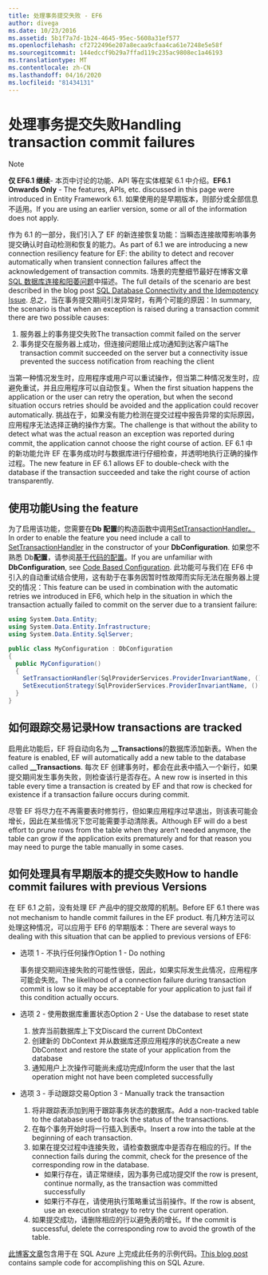 ```yaml
---
title: 处理事务提交失败 - EF6
author: divega
ms.date: 10/23/2016
ms.assetid: 5b1f7a7d-1b24-4645-95ec-5608a31ef577
ms.openlocfilehash: cf2722496e207a8ecaa9cfaa4ca61e7248e5e58f
ms.sourcegitcommit: 144edccf9b29a7ffad119c235ac9808ec1a46193
ms.translationtype: MT
ms.contentlocale: zh-CN
ms.lasthandoff: 04/16/2020
ms.locfileid: "81434131"
---
```

# <a name="handling-transaction-commit-failures"></a><span data-ttu-id="475f6-102">处理事务提交失败</span><span class="sxs-lookup"><span data-stu-id="475f6-102">Handling transaction commit failures</span></span>
> [!NOTE]
> <span data-ttu-id="475f6-103">**仅 EF6.1 继续**- 本页中讨论的功能、API 等在实体框架 6.1 中介绍。</span><span class="sxs-lookup"><span data-stu-id="475f6-103">**EF6.1 Onwards Only** - The features, APIs, etc. discussed in this page were introduced in Entity Framework 6.1.</span></span> <span data-ttu-id="475f6-104">如果使用的是早期版本，则部分或全部信息不适用。</span><span class="sxs-lookup"><span data-stu-id="475f6-104">If you are using an earlier version, some or all of the information does not apply.</span></span>  

<span data-ttu-id="475f6-105">作为 6.1 的一部分，我们引入了 EF 的新连接恢复功能：当瞬态连接故障影响事务提交确认时自动检测和恢复的能力。</span><span class="sxs-lookup"><span data-stu-id="475f6-105">As part of 6.1 we are introducing a new connection resiliency feature for EF: the ability to detect and recover automatically when transient connection failures affect the acknowledgement of transaction commits.</span></span> <span data-ttu-id="475f6-106">场景的完整细节最好在博客文章[SQL 数据库连接和阳萎问题](https://docs.microsoft.com/archive/blogs/adonet/sql-database-connectivity-and-the-idempotency-issue)中描述。</span><span class="sxs-lookup"><span data-stu-id="475f6-106">The full details of the scenario are best described in the blog post [SQL Database Connectivity and the Idempotency Issue](https://docs.microsoft.com/archive/blogs/adonet/sql-database-connectivity-and-the-idempotency-issue).</span></span>  <span data-ttu-id="475f6-107">总之，当在事务提交期间引发异常时，有两个可能的原因：</span><span class="sxs-lookup"><span data-stu-id="475f6-107">In summary, the scenario is that when an exception is raised during a transaction commit there are two possible causes:</span></span>  

1. <span data-ttu-id="475f6-108">服务器上的事务提交失败</span><span class="sxs-lookup"><span data-stu-id="475f6-108">The transaction commit failed on the server</span></span>
2. <span data-ttu-id="475f6-109">事务提交在服务器上成功，但连接问题阻止成功通知到达客户端</span><span class="sxs-lookup"><span data-stu-id="475f6-109">The transaction commit succeeded on the server but a connectivity issue prevented the success notification from reaching the client</span></span>  

<span data-ttu-id="475f6-110">当第一种情况发生时，应用程序或用户可以重试操作，但当第二种情况发生时，应避免重试，并且应用程序可以自动恢复。</span><span class="sxs-lookup"><span data-stu-id="475f6-110">When the first situation happens the application or the user can retry the operation, but when the second situation occurs retries should be avoided and the application could recover automatically.</span></span> <span data-ttu-id="475f6-111">挑战在于，如果没有能力检测在提交过程中报告异常的实际原因，应用程序无法选择正确的操作方案。</span><span class="sxs-lookup"><span data-stu-id="475f6-111">The challenge is that without the ability to detect what was the actual reason an exception was reported during commit, the application cannot choose the right course of action.</span></span> <span data-ttu-id="475f6-112">EF 6.1 中的新功能允许 EF 在事务成功时与数据库进行仔细检查，并透明地执行正确的操作过程。</span><span class="sxs-lookup"><span data-stu-id="475f6-112">The new feature in EF 6.1 allows EF to double-check with the database if the transaction succeeded and take the right course of action transparently.</span></span>  

## <a name="using-the-feature"></a><span data-ttu-id="475f6-113">使用功能</span><span class="sxs-lookup"><span data-stu-id="475f6-113">Using the feature</span></span>  

<span data-ttu-id="475f6-114">为了启用该功能，您需要在**Db 配置**的构造函数中调用[SetTransactionHandler。](https://msdn.microsoft.com/library/system.data.entity.dbconfiguration.setdefaulttransactionhandler.aspx)</span><span class="sxs-lookup"><span data-stu-id="475f6-114">In order to enable the feature you need include a call to [SetTransactionHandler](https://msdn.microsoft.com/library/system.data.entity.dbconfiguration.setdefaulttransactionhandler.aspx) in the constructor of your **DbConfiguration**.</span></span> <span data-ttu-id="475f6-115">如果您不熟悉 Db**配置**，请参阅[基于代码的配置](~/ef6/fundamentals/configuring/code-based.md)。</span><span class="sxs-lookup"><span data-stu-id="475f6-115">If you are unfamiliar with **DbConfiguration**, see [Code Based Configuration](~/ef6/fundamentals/configuring/code-based.md).</span></span> <span data-ttu-id="475f6-116">此功能可与我们在 EF6 中引入的自动重试结合使用，这有助于在事务因暂时性故障而实际无法在服务器上提交的情况：</span><span class="sxs-lookup"><span data-stu-id="475f6-116">This feature can be used in combination with the automatic retries we introduced in EF6, which help in the situation in which the transaction actually failed to commit on the server due to a transient failure:</span></span>  

``` csharp
using System.Data.Entity;
using System.Data.Entity.Infrastructure;
using System.Data.Entity.SqlServer;

public class MyConfiguration : DbConfiguration  
{
  public MyConfiguration()  
  {  
    SetTransactionHandler(SqlProviderServices.ProviderInvariantName, () => new CommitFailureHandler());  
    SetExecutionStrategy(SqlProviderServices.ProviderInvariantName, () => new SqlAzureExecutionStrategy());  
  }  
}
```  

## <a name="how-transactions-are-tracked"></a><span data-ttu-id="475f6-117">如何跟踪交易记录</span><span class="sxs-lookup"><span data-stu-id="475f6-117">How transactions are tracked</span></span>  

<span data-ttu-id="475f6-118">启用此功能后，EF 将自动向名为 **__Transactions**的数据库添加新表。</span><span class="sxs-lookup"><span data-stu-id="475f6-118">When the feature is enabled, EF will automatically add a new table to the database called **__Transactions**.</span></span> <span data-ttu-id="475f6-119">每次 EF 创建事务时，都会在此表中插入一个新行，如果提交期间发生事务失败，则检查该行是否存在。</span><span class="sxs-lookup"><span data-stu-id="475f6-119">A new row is inserted in this table every time a transaction is created by EF and that row is checked for existence if a transaction failure occurs during commit.</span></span>  

<span data-ttu-id="475f6-120">尽管 EF 将尽力在不再需要表时修剪行，但如果应用程序过早退出，则该表可能会增长，因此在某些情况下您可能需要手动清除表。</span><span class="sxs-lookup"><span data-stu-id="475f6-120">Although EF will do a best effort to prune rows from the table when they aren’t needed anymore, the table can grow if the application exits prematurely and for that reason you may need to purge the table manually in some cases.</span></span>  

## <a name="how-to-handle-commit-failures-with-previous-versions"></a><span data-ttu-id="475f6-121">如何处理具有早期版本的提交失败</span><span class="sxs-lookup"><span data-stu-id="475f6-121">How to handle commit failures with previous Versions</span></span>

<span data-ttu-id="475f6-122">在 EF 6.1 之前，没有处理 EF 产品中的提交故障的机制。</span><span class="sxs-lookup"><span data-stu-id="475f6-122">Before EF 6.1 there was not mechanism to handle commit failures in the EF product.</span></span> <span data-ttu-id="475f6-123">有几种方法可以处理这种情况，可以应用于 EF6 的早期版本：</span><span class="sxs-lookup"><span data-stu-id="475f6-123">There are several ways to dealing with this situation that can be applied to previous versions of EF6:</span></span>  

* <span data-ttu-id="475f6-124">选项 1 - 不执行任何操作</span><span class="sxs-lookup"><span data-stu-id="475f6-124">Option 1 - Do nothing</span></span>  

  <span data-ttu-id="475f6-125">事务提交期间连接失败的可能性很低，因此，如果实际发生此情况，应用程序可能会失败。</span><span class="sxs-lookup"><span data-stu-id="475f6-125">The likelihood of a connection failure during transaction commit is low so it may be acceptable for your application to just fail if this condition actually occurs.</span></span>  

* <span data-ttu-id="475f6-126">选项 2 - 使用数据库重置状态</span><span class="sxs-lookup"><span data-stu-id="475f6-126">Option 2 - Use the database to reset state</span></span>  

  1. <span data-ttu-id="475f6-127">放弃当前数据库上下文</span><span class="sxs-lookup"><span data-stu-id="475f6-127">Discard the current DbContext</span></span>  
  2. <span data-ttu-id="475f6-128">创建新的 DbContext 并从数据库还原应用程序的状态</span><span class="sxs-lookup"><span data-stu-id="475f6-128">Create a new DbContext and restore the state of your application from the database</span></span>  
  3. <span data-ttu-id="475f6-129">通知用户上次操作可能尚未成功完成</span><span class="sxs-lookup"><span data-stu-id="475f6-129">Inform the user that the last operation might not have been completed successfully</span></span>  

* <span data-ttu-id="475f6-130">选项 3 - 手动跟踪交易</span><span class="sxs-lookup"><span data-stu-id="475f6-130">Option 3 - Manually track the transaction</span></span>  

  1. <span data-ttu-id="475f6-131">将非跟踪表添加到用于跟踪事务状态的数据库。</span><span class="sxs-lookup"><span data-stu-id="475f6-131">Add a non-tracked table to the database used to track the status of the transactions.</span></span>  
  2. <span data-ttu-id="475f6-132">在每个事务开始时将一行插入到表中。</span><span class="sxs-lookup"><span data-stu-id="475f6-132">Insert a row into the table at the beginning of each transaction.</span></span>  
  3. <span data-ttu-id="475f6-133">如果在提交过程中连接失败，请检查数据库中是否存在相应的行。</span><span class="sxs-lookup"><span data-stu-id="475f6-133">If the connection fails during the commit, check for the presence of the corresponding row in the database.</span></span>  
     - <span data-ttu-id="475f6-134">如果行存在，请正常继续，因为事务已成功提交</span><span class="sxs-lookup"><span data-stu-id="475f6-134">If the row is present, continue normally, as the transaction was committed successfully</span></span>  
     - <span data-ttu-id="475f6-135">如果行不存在，请使用执行策略重试当前操作。</span><span class="sxs-lookup"><span data-stu-id="475f6-135">If the row is absent, use an execution strategy to retry the current operation.</span></span>  
  4. <span data-ttu-id="475f6-136">如果提交成功，请删除相应的行以避免表的增长。</span><span class="sxs-lookup"><span data-stu-id="475f6-136">If the commit is successful, delete the corresponding row to avoid the growth of the table.</span></span>  

<span data-ttu-id="475f6-137">[此博客文章](https://docs.microsoft.com/archive/blogs/adonet/sql-database-connectivity-and-the-idempotency-issue)包含用于在 SQL Azure 上完成此任务的示例代码。</span><span class="sxs-lookup"><span data-stu-id="475f6-137">[This blog post](https://docs.microsoft.com/archive/blogs/adonet/sql-database-connectivity-and-the-idempotency-issue) contains sample code for accomplishing this on SQL Azure.</span></span>  
